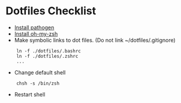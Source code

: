 # Dotfiles Checklist

* [Install pathogen](https://github.com/tpope/vim-pathogen)
* [Install oh-my-zsh](https://github.com/robbyrussell/oh-my-zsh)
* Make symbolic links to dot files.  (Do not link ~/dotfiles/.gitignore)

```
    ln -f ./dotfiles/.bashrc
    ln -f ./dotfiles/.zshrc
    ...
```

* Change default shell

```
    chsh -s /bin/zsh
```

* Restart shell
